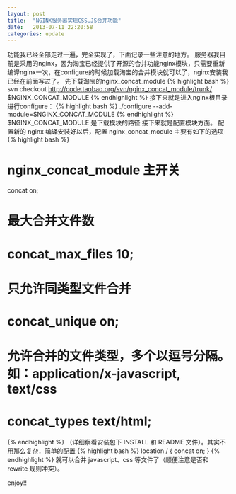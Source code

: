 ```yaml
---
layout: post
title:  "NGINX服务器实现CSS,JS合并功能"
date:   2013-07-11 22:20:58
categories: update
---
```


功能我已经全部走过一遍，完全实现了，下面记录一些注意的地方。
服务器我目前是采用的nginx，因为淘宝已经提供了开源的合并功能nginx模块，只需要重新编译nginx一次，在configure的时候加载淘宝的合并模块就可以了，nginx安装我已经在前面写过了。
先下载淘宝的nginx_concat_module
{% highlight bash %}
svn checkout http://code.taobao.org/svn/nginx_concat_module/trunk/ $NGINX_CONCAT_MODULE
{% endhighlight %}
 接下来就是进入nginx根目录进行configure：
{% highlight bash %}
./configure --add-module=$NGINX_CONCAT_MODULE
{% endhighlight %}
$NGINX_CONCAT_MODULE 是下载模块的路径 接下来就是配置模块方面。
配置新的 nginx 编译安装好以后，配置 nginx_concat_module 主要有如下的选项
{% highlight bash %}
# nginx_concat_module 主开关
concat on;

# 最大合并文件数
# concat_max_files 10;

# 只允许同类型文件合并
# concat_unique on;

# 允许合并的文件类型，多个以逗号分隔。如：application/x-javascript, text/css
# concat_types text/html;
{% endhighlight %}
（详细察看安装包下 INSTALL 和 README 文件）。其实不用那么复杂，简单的配置
{% highlight bash %}
location / {
     concat    on;
}
{% endhighlight %}
就可以合并 javascript、css 等文件了（顺便注意是否和 rewrite 规则冲突）。

enjoy!!
